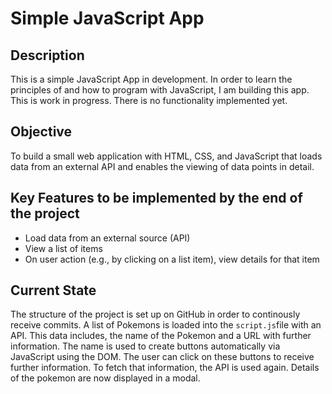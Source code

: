 # Simple JavaScript App
## Description
This is a simple JavaScript App in development. In order to learn the principles of and how to program with JavaScript, I am building this app. This is work in progress. There is no functionality implemented yet.

## Objective
To build a small web application with HTML, CSS, and JavaScript that loads data from an external API and enables the viewing of data points in detail.

## Key Features to be implemented by the end of the project
- Load data from an external source (API)
- View a list of items
- On user action (e.g., by clicking on a list item), view details for that item

## Current State
The structure of the project is set up on GitHub in order to continously receive commits.
A list of Pokemons is loaded into the `script.js`file with an API. This data includes, the name of the Pokemon and a URL with further information. The name is used to create buttons automatically via JavaScript using the DOM. The user can click on these buttons to receive further information. To fetch that information, the API is used again. Details of the pokemon are now displayed in a modal.